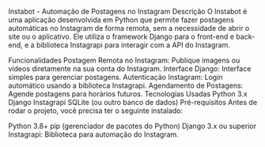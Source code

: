 Instabot - Automação de Postagens no Instagram
Descrição
O Instabot é uma aplicação desenvolvida em Python que permite fazer postagens automáticas no Instagram de forma remota, sem a necessidade de abrir o site ou o aplicativo. Ele utiliza o framework Django para o front-end e back-end, e a biblioteca Instagrapi para interagir com a API do Instagram.

Funcionalidades
Postagem Remota no Instagram: Publique imagens ou vídeos diretamente na sua conta do Instagram.
Interface Django: Interface simples para gerenciar postagens.
Autenticação Instagram: Login automático usando a biblioteca Instagrapi.
Agendamento de Postagens: Agende postagens para horários futuros.
Tecnologias Usadas
Python 3.x
Django
Instagrapi
SQLite (ou outro banco de dados)
Pré-requisitos
Antes de rodar o projeto, você precisa ter o seguinte instalado:

Python 3.8+
pip (gerenciador de pacotes do Python)
Django 3.x ou superior
Instagrapi: Biblioteca para automação do Instagram.
